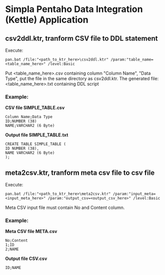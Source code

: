 # Simpla Pentaho Data Integration (Kettle) Application
## csv2ddl.ktr, tranform CSV file to DDL statement 
Execute: 
```
pan.bat /file:"<path_to_ktr_here>\csv2ddl.ktr" /param:"table_name=<table_name_here>" /level:Basic
```
Put <table_name_here>.csv containing column "Column Name", "Data Type", put the file in the same directory as csv2ddl.ktr. 
The generated file: <table_name_here>.txt containing DDL script 

### Example:
**CSV file SIMPLE_TABLE.csv**
```
Column Name;Data Type
ID;NUMBER (38)
NAME;VARCHAR2 (6 Byte)
```

**Output file SIMPLE_TABLE.txt**
```
CREATE TABLE SIMPLE_TABLE (
ID NUMBER (38),
NAME VARCHAR2 (6 Byte)
);
```
## meta2csv.ktr, tranform meta csv file to csv file
Execute: 
```
pan.bat /file:"<path_to_ktr_here>\meta2csv.ktr" /param:"input_meta=<input_meta_here>" /param:"output_csv=<output_csv_here>" /level:Basic
```
Meta CSV input file must contain No and Content column. 
### Example:
**Meta CSV file META.csv**
```
No;Content
1;ID
2;NAME
```
**Output file CSV.csv**
```
ID;NAME
```
